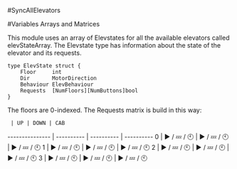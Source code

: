 #SyncAllElevators



#Variables Arrays and Matrices

This module uses an array of Elevstates for all the available elevators called elevStateArray. 
The Elevstate type has information about the state of the elevator and its requests. 
````
type ElevState struct {
	Floor     int
	Dir       MotorDirection
	Behaviour ElevBehaviour
	Requests  [NumFloors][NumButtons]bool
}
````
The floors are 0-indexed. 
The Requests matrix is build in this way:

	 | UP | DOWN | CAB
--------------- | ---------- | ---------- | ----------
0 | :arrow_forward: / :zzz: / :clock10: | :arrow_forward: / :zzz: / :clock10: |  :arrow_forward: / :zzz: / :clock10:
1     | :arrow_forward: / :zzz: / :clock10: | :arrow_forward: / :zzz: / :clock10: | :arrow_forward: / :zzz: / :clock10:
2     | :arrow_forward: / :zzz: / :clock10: | :arrow_forward: / :zzz: / :clock10: | :arrow_forward: / :zzz: / :clock10:
3   | :arrow_forward: / :zzz: / :clock10: | :arrow_forward: / :zzz: / :clock10: |  :arrow_forward: / :zzz: / :clock10:
